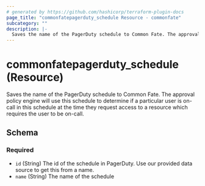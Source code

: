```yaml
---
# generated by https://github.com/hashicorp/terraform-plugin-docs
page_title: "commonfatepagerduty_schedule Resource - commonfate"
subcategory: ""
description: |-
  Saves the name of the PagerDuty schedule to Common Fate. The approval policy engine will use this schedule to determine if a particular user is on-call in this schedule at the time they request access to a resource which requires the user to be on-call.
---
```


# commonfatepagerduty_schedule (Resource)

Saves the name of the PagerDuty schedule to Common Fate. The approval policy engine will use this schedule to determine if a particular user is on-call in this schedule at the time they request access to a resource which requires the user to be on-call.



<!-- schema generated by tfplugindocs -->
## Schema

### Required

- `id` (String) The id of the schedule in PagerDuty. Use our provided data source to get this from a name.
- `name` (String) The name of the schedule



